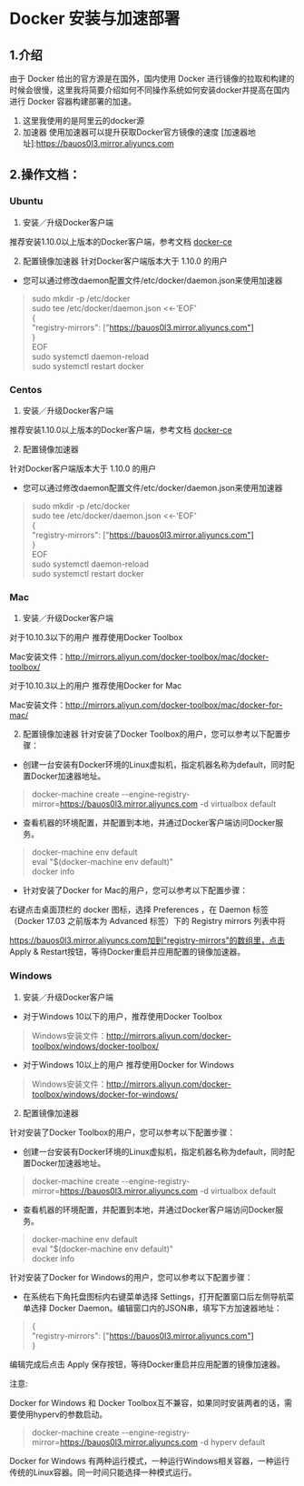 # Docker 安装与加速部署
## 1.介绍
  由于 Docker 给出的官方源是在国外，国内使用 Docker 进行镜像的拉取和构建的时候会很慢，这里我将简要介绍如何不同操作系统如何安装docker并提高在国内进行 Docker 容器构建部署的加速。
1. 这里我使用的是阿里云的docker源
1. 加速器
使用加速器可以提升获取Docker官方镜像的速度
[加速器地址]:https://bauos0l3.mirror.aliyuncs.com

## 2.操作文档：
### Ubuntu
1. 安装／升级Docker客户端

推荐安装1.10.0以上版本的Docker客户端，参考文档 [docker-ce](https://yq.aliyun.com/articles/110806?spm=5176.8351553.0.0.6a7219914rqVDZ)

2. 配置镜像加速器
针对Docker客户端版本大于 1.10.0 的用户

* 您可以通过修改daemon配置文件/etc/docker/daemon.json来使用加速器

> sudo mkdir -p /etc/docker  
sudo tee /etc/docker/daemon.json <<-'EOF'  
{  
  "registry-mirrors": ["https://bauos0l3.mirror.aliyuncs.com"]  
}  
EOF  
sudo systemctl daemon-reload  
sudo systemctl restart docker  

### Centos
1. 安装／升级Docker客户端

推荐安装1.10.0以上版本的Docker客户端，参考文档 [docker-ce](https://yq.aliyun.com/articles/110806?spm=5176.8351553.0.0.6a7219914rqVDZ)

2. 配置镜像加速器

针对Docker客户端版本大于 1.10.0 的用户

* 您可以通过修改daemon配置文件/etc/docker/daemon.json来使用加速器  
> sudo mkdir -p /etc/docker  
sudo tee /etc/docker/daemon.json <<-'EOF'  
{  
  "registry-mirrors": ["https://bauos0l3.mirror.aliyuncs.com"]  
}  
EOF  
sudo systemctl daemon-reload  
sudo systemctl restart docker  
### Mac
1. 安装／升级Docker客户端

对于10.10.3以下的用户 推荐使用Docker Toolbox

Mac安装文件：http://mirrors.aliyun.com/docker-toolbox/mac/docker-toolbox/

对于10.10.3以上的用户 推荐使用Docker for Mac

Mac安装文件：http://mirrors.aliyun.com/docker-toolbox/mac/docker-for-mac/

2. 配置镜像加速器
针对安装了Docker Toolbox的用户，您可以参考以下配置步骤：

* 创建一台安装有Docker环境的Linux虚拟机，指定机器名称为default，同时配置Docker加速器地址。

> docker-machine create --engine-registry-mirror=https://bauos0l3.mirror.aliyuncs.com -d virtualbox default  

* 查看机器的环境配置，并配置到本地，并通过Docker客户端访问Docker服务。

>docker-machine env default  
eval "$(docker-machine env default)"  
docker info  
* 针对安装了Docker for Mac的用户，您可以参考以下配置步骤：

右键点击桌面顶栏的 docker 图标，选择 Preferences ，在 Daemon 标签（Docker 17.03 之前版本为 Advanced 标签）下的 Registry mirrors 列表中将

https://bauos0l3.mirror.aliyuncs.com加到"registry-mirrors"的数组里，点击 Apply & Restart按钮，等待Docker重启并应用配置的镜像加速器。
### Windows
1. 安装／升级Docker客户端

* 对于Windows 10以下的用户，推荐使用Docker Toolbox

> Windows安装文件：http://mirrors.aliyun.com/docker-toolbox/windows/docker-toolbox/

* 对于Windows 10以上的用户 推荐使用Docker for Windows

> Windows安装文件：http://mirrors.aliyun.com/docker-toolbox/windows/docker-for-windows/

2. 配置镜像加速器

针对安装了Docker Toolbox的用户，您可以参考以下配置步骤：

* 创建一台安装有Docker环境的Linux虚拟机，指定机器名称为default，同时配置Docker加速器地址。

> docker-machine create --engine-registry-mirror=https://bauos0l3.mirror.aliyuncs.com -d virtualbox default  

* 查看机器的环境配置，并配置到本地，并通过Docker客户端访问Docker服务。

> docker-machine env default  
eval "$(docker-machine env default)"  
docker info  

针对安装了Docker for Windows的用户，您可以参考以下配置步骤：  

* 在系统右下角托盘图标内右键菜单选择 Settings，打开配置窗口后左侧导航菜单选择 Docker Daemon。编辑窗口内的JSON串，填写下方加速器地址：

> {  
  "registry-mirrors": ["https://bauos0l3.mirror.aliyuncs.com"]  
}  

编辑完成后点击 Apply 保存按钮，等待Docker重启并应用配置的镜像加速器。

注意:

Docker for Windows 和 Docker Toolbox互不兼容，如果同时安装两者的话，需要使用hyperv的参数启动。

> docker-machine create --engine-registry-mirror=https://bauos0l3.mirror.aliyuncs.com -d hyperv default  

Docker for Windows 有两种运行模式，一种运行Windows相关容器，一种运行传统的Linux容器。同一时间只能选择一种模式运行。

